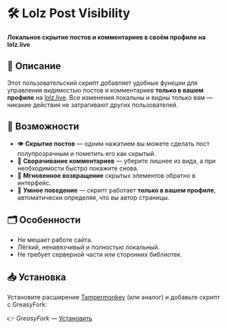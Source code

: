 # 🛠️ Lolz Post Visibility

**Локальное скрытие постов и комментариев в своём профиле на lolz.live**

## 📌 Описание

Этот пользовательский скрипт добавляет удобные функции для управления видимостью постов и комментариев **только в вашем профиле** на [lolz.live](https://lolz.live). Все изменения локальны и видны только вам — никакие действия не затрагивают других пользователей.

## 🔧 Возможности

* 👁 **Скрытие постов** — одним нажатием вы можете сделать пост полупрозрачным и пометить его как скрытый.
* 💬 **Сворачивание комментариев** — уберите лишнее из вида, а при необходимости быстро покажите снова.
* 🔄 **Мгновенное возвращение** скрытых элементов обратно в интерфейс.
* 🧠 **Умное поведение** — скрипт работает **только в вашем профиле**, автоматически определяя, что вы автор страницы.

## 🗂️ Особенности

* Не мешает работе сайта.
* Лёгкий, ненавязчивый и полностью локальный.
* Не требует серверной части или сторонних библиотек.

## 📥 Установка

Установите расширение [Tampermonkey](https://www.tampermonkey.net/) (или аналог) и добавьте скрипт с GreasyFork:

👉 *GreasyFork* — [Установить](https://greasyfork.org/en/scripts/535053-lolz-post-visibility-extended-self-profile-only)
